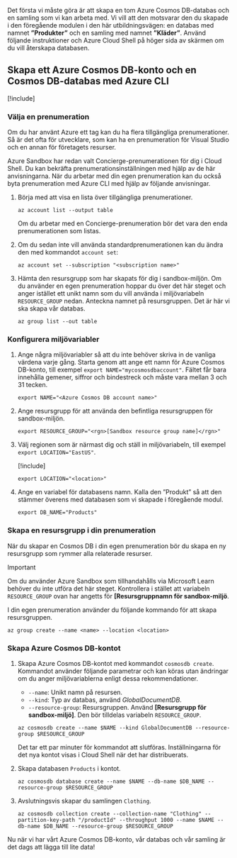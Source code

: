 Det första vi måste göra är att skapa en tom Azure Cosmos DB-databas och en samling som vi kan arbeta med. Vi vill att den motsvarar den du skapade i den föregående modulen i den här utbildningsvägen: en databas med namnet **”Produkter”** och en samling med namnet **”Kläder”**. Använd följande instruktioner och Azure Cloud Shell på höger sida av skärmen om du vill återskapa databasen.

## <a name="create-an-azure-cosmos-db-account--database-with-the-azure-cli"></a>Skapa ett Azure Cosmos DB-konto och en Cosmos DB-databas med Azure CLI

[!include[](../../../includes/azure-sandbox-activate.md)]

### <a name="select-a-subscription"></a>Välja en prenumeration

Om du har använt Azure ett tag kan du ha flera tillgängliga prenumerationer. Så är det ofta för utvecklare, som kan ha en prenumeration för Visual Studio och en annan för företagets resurser.

Azure Sandbox har redan valt Concierge-prenumerationen för dig i Cloud Shell. Du kan bekräfta prenumerationsinställningen med hjälp av de här anvisningarna. När du arbetar med din egen prenumeration kan du också byta prenumeration med Azure CLI med hjälp av följande anvisningar.

1. Börja med att visa en lista över tillgängliga prenumerationer.

    ```azurecli
    az account list --output table
    ```

   Om du arbetar med en Concierge-prenumeration bör det vara den enda prenumerationen som listas.

1. Om du sedan inte vill använda standardprenumerationen kan du ändra den med kommandot `account set`:

    ```azurecli
    az account set --subscription "<subscription name>"
    ```
    
1. Hämta den resursgrupp som har skapats för dig i sandbox-miljön. Om du använder en egen prenumeration hoppar du över det här steget och anger istället ett unikt namn som du vill använda i miljövariabeln `RESOURCE_GROUP` nedan. Anteckna namnet på resursgruppen. Det är här vi ska skapa vår databas.

    ```azurecli
    az group list --out table
    ```
### <a name="setup-environment-variables"></a>Konfigurera miljövariabler

1. Ange några miljövariabler så att du inte behöver skriva in de vanliga värdena varje gång. Starta genom att ange ett namn för Azure Cosmos DB-konto, till exempel `export NAME="mycosmosdbaccount"`. Fältet får bara innehålla gemener, siffror och bindestreck och måste vara mellan 3 och 31 tecken.

    ```azurecli
    export NAME="<Azure Cosmos DB account name>"
    ```

1. Ange resursgrupp för att använda den befintliga resursgruppen för sandbox-miljön.

    ```azurecli
    export RESOURCE_GROUP="<rgn>[Sandbox resource group name]</rgn>"
    ```

1. Välj regionen som är närmast dig och ställ in miljövariabeln, till exempel `export LOCATION="EastUS"`.

    [!include[](../../../includes/azure-sandbox-regions-first-mention-note.md)]

    ```azurecli
    export LOCATION="<location>"
    ```

1. Ange en variabel för databasens namn. Kalla den ”Produkt” så att den stämmer överens med databasen som vi skapade i föregående modul.

    ```azurecli
    export DB_NAME="Products"
    ```

### <a name="create-a-resource-group-in-your-subscription"></a>Skapa en resursgrupp i din prenumeration

När du skapar en Cosmos DB i din egen prenumeration bör du skapa en ny resursgrupp som rymmer alla relaterade resurser.

> [!IMPORTANT]
> Om du använder Azure Sandbox som tillhandahålls via Microsoft Learn behöver du inte utföra det här steget. Kontrollera i stället att variabeln `RESOURCE_GROUP` ovan har angetts för **<rgn>[Resursgruppnamn för sandbox-miljö</rgn>**.

I din egen prenumeration använder du följande kommando för att skapa resursgruppen. 

```azurecli
az group create --name <name> --location <location>
```

### <a name="create-the-azure-cosmos-db-account"></a>Skapa Azure Cosmos DB-kontot

1. Skapa Azure Cosmos DB-kontot med kommandot `cosmosdb create`. Kommandot använder följande parametrar och kan köras utan ändringar om du anger miljövariablerna enligt dessa rekommendationer.
    - `--name`: Unikt namn på resursen.
    - `--kind`: Typ av databas, använd _GlobalDocumentDB_.
    - `--resource-group`: Resursgruppen. Använd **<rgn>[Resursgrupp för sandbox-miljö]</rgn>**. Den bör tilldelas variabeln `RESOURCE_GROUP`.

    ```azurecli
    az cosmosdb create --name $NAME --kind GlobalDocumentDB --resource-group $RESOURCE_GROUP
    ```

    Det tar ett par minuter för kommandot att slutföras. Inställningarna för det nya kontot visas i Cloud Shell när det har distribuerats.

1. Skapa databasen `Products` i kontot.

    ```azurecli
    az cosmosdb database create --name $NAME --db-name $DB_NAME --resource-group $RESOURCE_GROUP
    ```

1. Avslutningsvis skapar du samlingen `Clothing`.

    ```azurecli
    az cosmosdb collection create --collection-name "Clothing" --partition-key-path "/productId" --throughput 1000 --name $NAME --db-name $DB_NAME --resource-group $RESOURCE_GROUP
    ```

Nu när vi har vårt Azure Cosmos DB-konto, vår databas och vår samling är det dags att lägga till lite data!